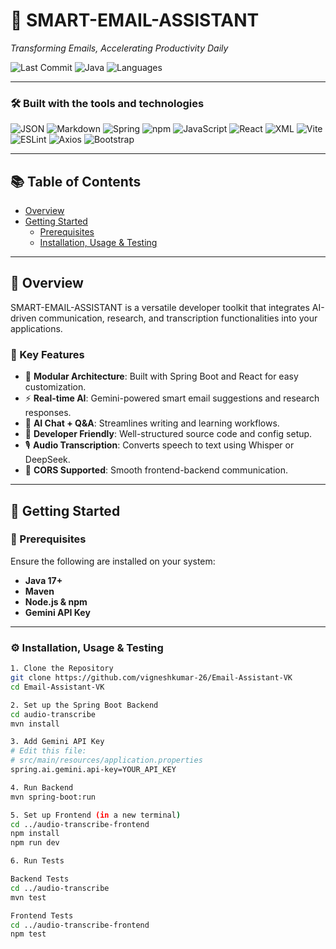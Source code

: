 # 📧 SMART-EMAIL-ASSISTANT

_Transforming Emails, Accelerating Productivity Daily_

![Last Commit](https://img.shields.io/badge/last%20commit-today-blue)
![Java](https://img.shields.io/badge/java-43.0%25-blue)
![Languages](https://img.shields.io/badge/languages-4-lightgrey)

---

### 🛠 Built with the tools and technologies

![JSON](https://img.shields.io/badge/-JSON-informational)
![Markdown](https://img.shields.io/badge/-Markdown-informational)
![Spring](https://img.shields.io/badge/-Spring-green)
![npm](https://img.shields.io/badge/-npm-red)
![JavaScript](https://img.shields.io/badge/-JavaScript-yellow)
![React](https://img.shields.io/badge/-React-blue)
![XML](https://img.shields.io/badge/-XML-blue)
![Vite](https://img.shields.io/badge/-Vite-purple)
![ESLint](https://img.shields.io/badge/-ESLint-purple)
![Axios](https://img.shields.io/badge/-Axios-blue)
![Bootstrap](https://img.shields.io/badge/-Bootstrap-purple)

---

## 📚 Table of Contents

- [Overview](#overview)
- [Getting Started](#getting-started)
  - [Prerequisites](#prerequisites)
  - [Installation, Usage & Testing](#installation-usage--testing)

---

## 🧠 Overview

SMART-EMAIL-ASSISTANT is a versatile developer toolkit that integrates AI-driven communication, research, and transcription functionalities into your applications.

### 🔑 Key Features

- 🧩 **Modular Architecture**: Built with Spring Boot and React for easy customization.
- ⚡ **Real-time AI**: Gemini-powered smart email suggestions and research responses.
- 🧠 **AI Chat + Q&A**: Streamlines writing and learning workflows.
- 🎯 **Developer Friendly**: Well-structured source code and config setup.
- 🎙️ **Audio Transcription**: Converts speech to text using Whisper or DeepSeek.
- 🔗 **CORS Supported**: Smooth frontend-backend communication.

---

## 🚀 Getting Started

### 🧰 Prerequisites

Ensure the following are installed on your system:

- **Java 17+**
- **Maven**
- **Node.js & npm**
- **Gemini API Key**

---

### ⚙️ Installation, Usage & Testing

```bash
1. Clone the Repository
git clone https://github.com/vigneshkumar-26/Email-Assistant-VK
cd Email-Assistant-VK

2. Set up the Spring Boot Backend
cd audio-transcribe
mvn install

3. Add Gemini API Key
# Edit this file:
# src/main/resources/application.properties
spring.ai.gemini.api-key=YOUR_API_KEY

4. Run Backend
mvn spring-boot:run

5. Set up Frontend (in a new terminal)
cd ../audio-transcribe-frontend
npm install
npm run dev

6. Run Tests

Backend Tests
cd ../audio-transcribe
mvn test

Frontend Tests
cd ../audio-transcribe-frontend
npm test
